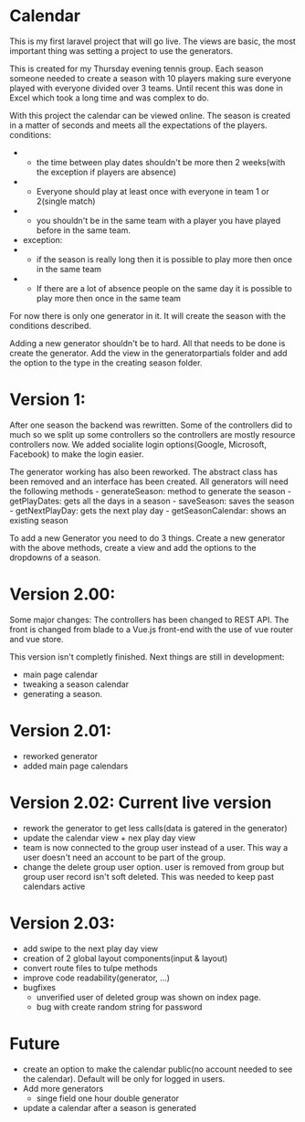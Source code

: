 # Calendar
This is my first laravel project that will go live. The views are basic, the most important thing was setting a project to use the generators. 

This is created for my Thursday evening tennis group. Each season someone needed to create a season with 10 players making sure everyone played with everyone divided over 3 teams. Until recent this was done in Excel which took a long time and was complex to do.

With this project the calendar can be viewed online. The season is created in a matter of seconds and meets all the expectations of the players.
conditions:
 * - the time between play dates shouldn't be more then 2 weeks(with the exception if players are absence)
 * - Everyone should play at least once with everyone in team 1 or 2(single match)
 * - you shouldn't be in the same team with a player you have played before in the same team.
 * exception:
 * - if the season is really long then it is possible to play more then once in the same team
 * - If there are a lot of absence people on the same day it is possible to play more then once in the same team
 
 For now there is only one generator in it. It will create the season with the conditions described. 

Adding a new generator shouldn't be to hard. All that needs to be done is create the generator. Add the view in the generatorpartials folder and add the option to the type in the creating season folder.

# Version 1: 
After one season the backend was rewritten. Some of the controllers did to much so we split up some controllers so the controllers are mostly resource controllers now. We added socialite login options(Google, Microsoft, Facebook) to make the login easier. 

The generator working has also been reworked. The abstract class has been removed and an interface has been created. 
All generators will need the following methods
    - generateSeason: method to generate the season
    - getPlayDates: gets all the days in a season
    - saveSeason: saves the season
    - getNextPlayDay: gets the next play day
    - getSeasonCalendar: shows an existing season

To add a new Generator you need to do 3 things. Create a new generator with the above methods, create a view and add the options to the dropdowns of a season. 

# Version 2.00: 
Some major changes: 
The controllers has been changed to REST API. The front is changed from blade to a Vue.js front-end with the use of vue router and vue store. 

This version isn't completly finished. Next things are still in development: 
- main page calendar
- tweaking a season calendar
- generating a season.

# Version 2.01: 
- reworked generator
- added main page calendars

# Version 2.02: Current live version
- rework the generator to get less calls(data is gatered in the generator)
- update the calendar view + nex play day view
- team is now connected to the group user instead of a user. This way a user doesn't need an account to be part of the group. 
- change the delete group user option. user is removed from group but group user record isn't soft deleted. This was needed to keep past calendars active

# Version 2.03: 
- add swipe to the next play day view
- creation of 2 global layout components(input & layout)
- convert route files to tulpe methods
- improve code readability(generator, ...)
- bugfixes
    - unverified user of deleted group was shown on index page.
    - bug with create random string for password

# Future
- create an option to make the calendar public(no account needed to see the calendar). Default will be only for logged in users. 
- Add more generators
    - singe field one hour double generator
- update a calendar after a season is generated
